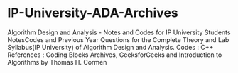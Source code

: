 # IP-University-ADA-Archives
Algorithm Design and Analysis - Notes and Codes for  IP University Students
NotesCodes and Previous Year Questions for the Complete Theory and Lab Syllabus(IP University) of Algorithm Design and Analysis.
Codes : C++
References : Coding Blocks Archives, GeeksforGeeks and Introduction to Algorithms by Thomas H. Cormen

